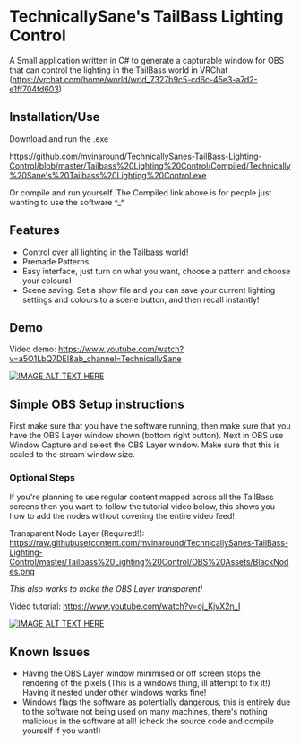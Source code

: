
# TechnicallySane's TailBass Lighting Control

A Small application written in C# to generate a capturable window for OBS that can control the lighting in the TailBass world in VRChat (https://vrchat.com/home/world/wrld_7327b9c5-cd6c-45e3-a7d2-e1ff704fd603)

## Installation/Use

Download and run the .exe

https://github.com/mvinaround/TechnicallySanes-TailBass-Lighting-Control/blob/master/Tailbass%20Lighting%20Control/Compiled/Technically%20Sane's%20Tailbass%20Lighting%20Control.exe


Or compile and run yourself. The Compiled link above is for people just wanting to use the software ^_^
## Features
 - Control over all lighting in the Tailbass world!
 - Premade Patterns
 - Easy interface, just turn on what you want, choose a pattern and choose your colours!
 - Scene saving. Set a show file and you can save your current lighting settings and colours to a scene button, and then recall instantly!
 

## Demo
Video demo: https://www.youtube.com/watch?v=a5O1LbQ7DEI&ab_channel=TechnicallySane

[![IMAGE ALT TEXT HERE](https://img.youtube.com/vi/a5O1LbQ7DEI/0.jpg)](https://www.youtube.com/watch?v=a5O1LbQ7DEI)

## Simple OBS Setup instructions

First make sure that you have the software running, then make sure that you have the OBS Layer window shown (bottom right button).
Next in OBS use Window Capture and select the OBS Layer window. Make sure that this is scaled to the stream window size.

### Optional Steps

If you're planning to use regular content mapped across all the TailBass screens then you want to follow the tutorial video below, this shows you how to add the nodes without covering the entire video feed!

Transparent Node Layer (Required!): https://raw.githubusercontent.com/mvinaround/TechnicallySanes-TailBass-Lighting-Control/master/Tailbass%20Lighting%20Control/OBS%20Assets/BlackNodes.png

*This also works to make the OBS Layer transparent!*

Video tutorial: https://www.youtube.com/watch?v=oj_KjvX2n_I

[![IMAGE ALT TEXT HERE](https://img.youtube.com/vi/oj_KjvX2n_I/0.jpg)](https://www.youtube.com/watch?v=oj_KjvX2n_I)


## Known Issues

 - Having the OBS Layer window minimised or off screen stops the rendering of the pixels (This is a windows thing, ill attempt to fix it!) Having it nested under other windows works fine! 
 - Windows flags the software as potentially dangerous, this is entirely due to the software not being used on many machines, there's nothing malicious in the software at all! (check the source code and compile yourself if you want!)
